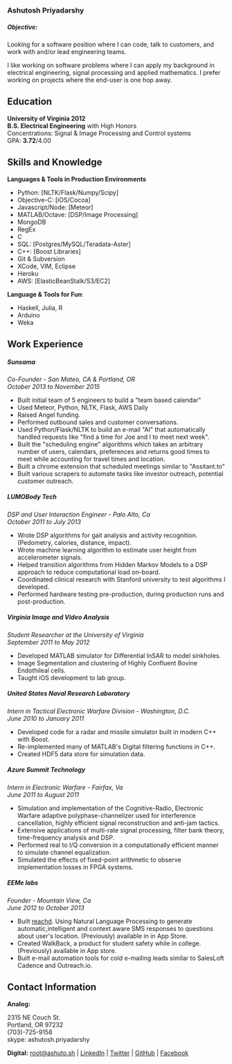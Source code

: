 ### Ashutosh Priyadarshy

##### Objective:
Looking for a software position where I can code, talk to customers, and work
with and/or lead engineering teams. 

I like working on software problems where I can apply my background in electrical engineering, signal processing and applied mathematics. I prefer working on projects where the end-user is one hop away. 

## Education

**University of Virginia 2012**  
**B.S. Electrical Engineering** with High Honors  
Concentrations: Signal & Image Processing and Control systems  
GPA: **3.72**/4.00

## Skills and Knowledge

**Languages & Tools in Production Environments**
 
+ Python: [NLTK/Flask/Numpy/Scipy]
+ Objective-C: [iOS/Cocoa]
+ Javascript/Node: [Meteor]
+ MATLAB/Octave: [DSP/Image Processing]
+ MongoDB
+ RegEx
+ C
+ SQL: [Postgres/MySQL/Teradata-Aster]
+ C++: [Boost Libraries]
+ Git & Subversion
+ XCode, VIM, Eclipse
+ Heroku
+ AWS: [ElasticBeanStalk/S3/EC2]

**Language & Tools for Fun**:

+ Haskell, Julia, R
+ Arduino
+ Weka


## Work Experience

##### Sunsama
_Co-Founder - San Mateo, CA & Portland, OR_  
_October 2013 to November 2015_

+ Built initial team of 5 engineers to build a "team based calendar"
+ Used Meteor, Python, NLTK, Flask, AWS Daily
+ Raised Angel funding.
+ Performed outbound sales and customer conversations. 
+ Used Python/Flask/NLTK to build an e-mail "AI" that automatically handled
  requests like "find a time for Joe and I to meet next week". 
+ Built the "scheduling engine" algorithms which takes an arbitrary number of users,
  calendars, preferences and returns good times to meet while accounting for
  travel times and location.
+ Built a chrome extension that scheduled meetings similar to "Assitant.to"
+ Built various scrapers to automate tasks like investor outreach, potential customer outreach. 

##### LUMOBody Tech
_DSP and User Interaction Engineer - Palo Alto, Ca_  
_October 2011 to July 2013_

+ Wrote DSP algorithms for gait analysis and activity recognition. (Pedometry, calories, distance, impact). 
+ Wrote machine learning algorithm to estimate user height from accelerometer signals.
+ Helped transition algorithms from Hidden Markov Models to a DSP approach to reduce computational load on-board.
+ Coordinated clinical research with Stanford university to test algorithms I
  developed. 
+ Performed hardware testing pre-production, during production runs and
  post-production. 

##### Virginia Image and Video Analysis  
_Student Researcher at the University of Virginia_  
_September 2011 to May 2012_ 

+ Developed MATLAB simulator for Differential InSAR to model sinkholes.
+ Image Segmentation and clustering of Highly Confluent Bovine Endothileal cells.
+ Taught iOS development to lab group.

##### United States Naval Research Laboratory
_Intern in Tactical Electronic Warfare Division - Washington, D.C._  
_June 2010 to January 2011_

+ Developed code for a radar and missile simulator built in modern C++ with Boost. 
+ Re-implemented many of MATLAB's Digital filtering functions in C++.
+ Created HDF5 data store for simulation data.

##### Azure Summit Technology
_Intern in Electronic Warfare - Fairfax, Va_  
_June 2011 to August 2011_

+ Simulation and implementation of the Cognitive-Radio, Electronic Warfare adaptive polyphase-channelizer used forinterference cancellation, highly efficient signal reconstruction and anti-jam tactics.+ Extensive applications of multi-rate signal processing, filter bank theory, time-frequency analysis and DSP.+ Performed real to I/Q conversion in a computationally efficient manner to simulate channel equalization.+ Simulated the effects of fixed-point arithmetic to observe implementation losses in FPGA systems.
##### EEMe labs
_Founder - Mountain View, Ca_  _June 2012 to October 2013_
+ Built [reachd](www.reachd.me). Using Natural Language Processing to generate automatic,intelligent and context aware SMS responses to questions about user's location. (Previously) available in in App Store.+ Created WalkBack, a product for student safety while in college. (Previously) available in App store.
+ Built e-mail automation tools for cold e-mailing leads similar to SalesLoft Cadence and Outreach.io.

## Contact Information

**Analog:**  

2315 NE Couch St.  
Portland, OR 97232  
(703)-725-9158  
skype: ashutosh.priyadarshy


**Digital:**
[root@ashuto.sh](mailto:root@ashuto.sh) |
[LinkedIn](www.linkedin.com/in/ashutoshpriyadarshy/) |
[Twitter](www.twitter.com/thepriyadarshy) |
[GitHub](www.github.com/thepriyadarshy) |
[Facebook](www.facebook.com/thepriyadarshy)
